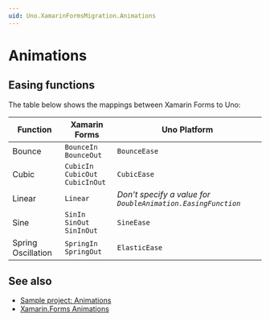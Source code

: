 ```yaml
---
uid: Uno.XamarinFormsMigration.Animations
---
```


# Animations

## Easing functions

The table below shows the mappings between Xamarin Forms to Uno:

| Function | Xamarin Forms | Uno Platform |
|---|---|---|
| Bounce |  `BounceIn`<br>`BounceOut`  | `BounceEase`  |
| Cubic | `CubicIn`<br>`CubicOut`<br>`CubicInOut` | `CubicEase` |
| Linear | `Linear` | _Don't specify a value for `DoubleAnimation.EasingFunction`_ |
| Sine |  `SinIn`<br>`SinOut`<br>`SinInOut` | `SineEase` |
| Spring Oscillation | `SpringIn`<br>`SpringOut` | `ElasticEase` |

## See also
* [Sample project: Animations](https://github.com/unoplatform/Uno.Samples/tree/master/UI/MigratingAnimations)
* [Xamarin.Forms Animations](https://learn.microsoft.com/xamarin/xamarin-forms/user-interface/animation/)